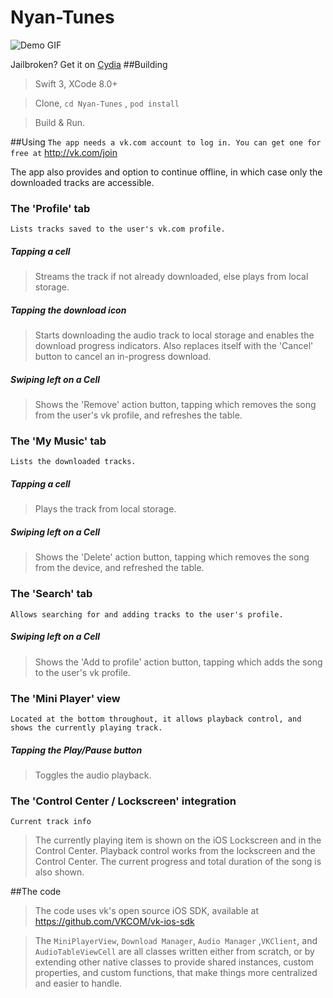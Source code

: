 # Nyan-Tunes

![Demo GIF](http://i.giphy.com/26hirYP5Nhsf09da8.gif)

Jailbroken? Get it on [Cydia](http://cydia.saurik.com/package/net.thepsguy.nyantunes/)
##Building
> Swift 3, XCode 8.0+

> Clone, `cd Nyan-Tunes` , `pod install`

> Build & Run.


##Using
`The app needs a vk.com account to log in. You can get one for free at` http://vk.com/join 


The app also provides and option to continue offline, in which case only the downloaded tracks are accessible.

### The 'Profile' tab
`Lists tracks saved to the user's vk.com profile.`

##### Tapping a cell
>Streams the track if not already downloaded, else plays from local storage.

##### Tapping the download icon
>Starts downloading the audio track to local storage and enables the download progress indicators.
    Also replaces itself with the 'Cancel' button to cancel an in-progress download.

##### Swiping left on a Cell
>Shows the 'Remove' action button, tapping which removes the song from the user's
  vk profile, and refreshes the table.
  

### The 'My Music' tab
`Lists the downloaded tracks.`

##### Tapping a cell
>Plays the track from local storage.

##### Swiping left on a Cell
>Shows the 'Delete' action button, tapping which removes the song from the device, and
  refreshed the table.


### The 'Search' tab
`Allows searching for and adding tracks to the user's profile.`

##### Swiping left on a Cell
>Shows the 'Add to profile' action button, tapping which adds the song to the user's
  vk profile.
  
  
### The 'Mini Player' view
`Located at the bottom throughout, it allows playback control, and shows the currently playing track.`

##### Tapping the Play/Pause button
>Toggles the audio playback.


### The 'Control Center / Lockscreen' integration
`Current track info`
>The currently playing item is shown on the iOS Lockscreen and in the Control Center.
>Playback control works from the lockscreen and the Control Center.
>The current progress and total duration of the song is also shown.

##The code
>The code uses vk's open source iOS SDK, available at https://github.com/VKCOM/vk-ios-sdk

> The `MiniPlayerView`, `Download Manager`, `Audio Manager` ,`VKClient`, and `AudioTableViewCell` are all
  classes written either from scratch, or by extending other native classes to provide shared instances,
  custom properties, and custom functions, that make things more centralized and easier to handle.
